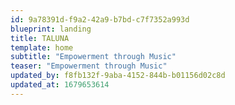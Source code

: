 ```yaml
---
id: 9a78391d-f9a2-42a9-b7bd-c7f7352a993d
blueprint: landing
title: TALUNA
template: home
subtitle: "Empowerment through Music"
teaser: "Empowerment through Music"
updated_by: f8fb132f-9aba-4152-844b-b01156d02c8d
updated_at: 1679653614
---
```

